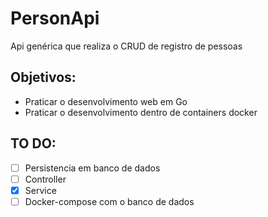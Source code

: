 # PersonApi
Api genérica que realiza o CRUD de registro de pessoas

## Objetivos:
- Praticar o desenvolvimento web em Go
- Praticar o desenvolvimento dentro de containers docker

## TO DO:
- [ ] Persistencia em banco de dados
- [ ] Controller
- [x] Service
- [ ] Docker-compose com o banco de dados

